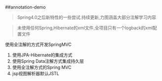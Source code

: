 ##annotation-demo

> Spring4.0之后新特性的一些尝试.持续更新,力图涵盖大部分注解学习内容

> 未使用任何Spring,Hibernate的xml文件,全项目只有一个logback的xml配置文件

使用全注解的方式开发SpringMVC

1. 使用JPA-Hibernate的集成方式
2. 使用Spring Data注解方式集成持久层
3. 使用全注解方式的Spring MVC
4. jsp视图解析器默认JSTL